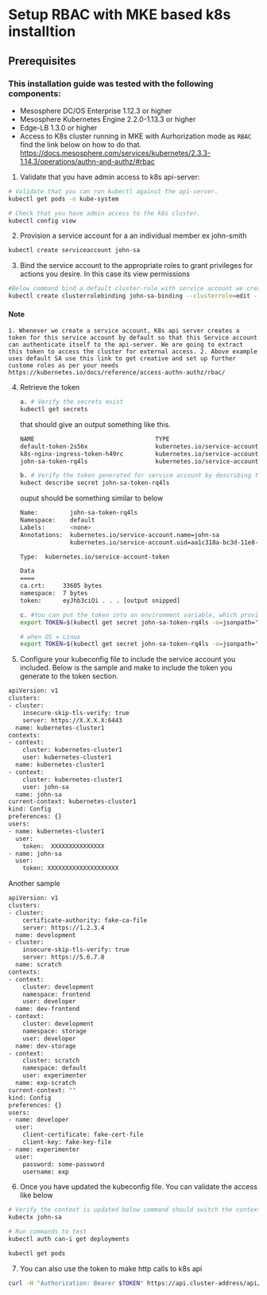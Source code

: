 # Setup RBAC with MKE based k8s installtion

## Prerequisites

### This installation guide was tested with the following components:

- Mesosphere DC/OS Enterprise 1.12.3 or higher
- Mesosphere Kubernetes Engine 2.2.0-1.13.3 or higher
- Edge-LB 1.3.0 or higher 
- Access to K8s cluster running in MKE with Aurhorization mode as `RBAC` find the link below on how to do that.
  https://docs.mesosphere.com/services/kubernetes/2.3.3-1.14.3/operations/authn-and-authz/#rbac

1. Validate that you have admin access to k8s api-server:

```bash
# Validate that you can run kubectl against the api-server.
kubectl get pods -n kube-system

# Check that you have admin access to the k8s cluster.
kubectl config view
```

2. Provision a service account for a an individual member ex john-smith
```bash
kubectl create serviceaccount john-sa
```

3. Bind the service account to the appropriate roles to grant privileges for actions you desire. In this case its view permissions
```bash
#Below command bind a default cluster-role with service account we created above and associate it with default namespace.
kubectl create clusterrolebinding john-sa-binding --clusterrole=edit --serviceaccount=default:john-sa
```
#### Note
`1. Whenever we create a service account, K8s api server creates a token for this service account by default so that this Service account can authenticate itself to the api-server. We are going to extract this token to access the cluster for external access.
2. Above example uses default SA use this link to get creative and set up further custome roles as per your needs 
https://kubernetes.io/docs/reference/access-authn-authz/rbac/
`

4. Retrieve the token
      ```bash
      a. # Verify the secrets exist
      kubectl get secrets
      ```
      that should give an output something like this.
      ```bash
      NAME                                  TYPE                                  DATA      AGE
      default-token-2s56x                   kubernetes.io/service-account-token   3         30d
      k8s-nginx-ingress-token-h49rc         kubernetes.io/service-account-token   3         21h
      john-sa-token-rq4ls                   kubernetes.io/service-account-token   3         12m
      ```

      ```bash
      b. # Verify the token generated for service account by describing the secret 
      kubect describe secret john-sa-token-rq4ls
      ```
      ouput should be something similar to below 
      ```bash
      Name:         john-sa-token-rq4ls
      Namespace:    default
      Labels:       <none>
      Annotations:  kubernetes.io/service-account.name=john-sa
                    kubernetes.io/service-account.uid=aa1c318a-bc3d-11e8-b171-023b9d05d78
      
      Type:  kubernetes.io/service-account-token
      
      Data
      ====
      ca.crt:     33605 bytes
      namespace:  7 bytes
      token:      eyJhb3ciOi . . . [output snipped]
      ```
      ```bash
      c. #You can put the token into an environment variable, which provides a convenient way to access it when OS = MAC, make sure to add your secret name instead the one-mentioned below
      export TOKEN=$(kubectl get secret john-sa-token-rq4ls -o=jsonpath="{.data.token}" | base64 -D -i -)

      # when OS = Linux
      export TOKEN=$(kubectl get secret john-sa-token-rq4ls -o=jsonpath="{.data.token}" | base64 -d -i -)
      ```


5. Configure your kubeconfig file to include the service account you included. Below is the sample and make to include the token you generate to the token section.

```bash
apiVersion: v1
clusters:
- cluster:
    insecure-skip-tls-verify: true
    server: https://X.X.X.X:6443
  name: kubernetes-cluster1
contexts:
- context:
    cluster: kubernetes-cluster1
    user: kubernetes-cluster1
  name: kubernetes-cluster1
- context:
    cluster: kubernetes-cluster1
    user: john-sa
  name: john-sa
current-context: kubernetes-cluster1
kind: Config
preferences: {}
users:
- name: kubernetes-cluster1
  user:
    token:  XXXXXXXXXXXXXXX
- name: john-sa
  user:
    token: XXXXXXXXXXXXXXXXXXXX

```

Another sample 
```bash
apiVersion: v1
clusters:
- cluster:
    certificate-authority: fake-ca-file
    server: https://1.2.3.4
  name: development
- cluster:
    insecure-skip-tls-verify: true
    server: https://5.6.7.8
  name: scratch
contexts:
- context:
    cluster: development
    namespace: frontend
    user: developer
  name: dev-frontend
- context:
    cluster: development
    namespace: storage
    user: developer
  name: dev-storage
- context:
    cluster: scratch
    namespace: default
    user: experimenter
  name: exp-scratch
current-context: ""
kind: Config
preferences: {}
users:
- name: developer
  user:
    client-certificate: fake-cert-file
    client-key: fake-key-file
- name: experimenter
  user:
    password: some-password
    username: exp
```

6. Once you have updated the kubeconfig file. You can validate the access like below
```bash
# Verify the context is updated below command should switch the context to your service account 
kubectx john-sa

# Run commands to test 
kubectl auth can-i get deployments

kubectl get pods 

```
7. You can also use the token to make http calls to k8s api
```bash
curl -H "Authorization: Bearer $TOKEN" https://api.cluster-address/api/v1/pods -k
```
